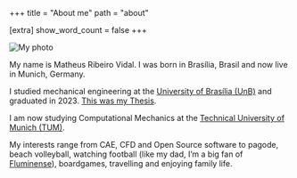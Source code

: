 +++
title = "About me"
path = "about"

[extra]
show_word_count = false
+++

<div class="profile-pic-container">
  <img src="/icons/me.png" alt="My photo" class="profile-pic">
</div>

My name is Matheus Ribeiro Vidal. I was born in Brasília, Brasil and now live in Munich, Germany.

I studied mechanical engineering at the [University of Brasília (UnB)](https://unb.br/) and graduated in 2023. [This was my Thesis](/projects/pg2).

I am now studying Computational Mechanics at the [Technical University of Munich (TUM)](https://www.tum.de/en/).

My interests range from CAE, CFD and Open Source software to pagode, beach volleyball, watching football (like my dad, I’m a big fan of [Fluminense](https://www.instagram.com/fluminensefc?igsh=eXBiaGlyN2RuZnJr)), boardgames, travelling and enjoying family life.